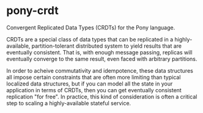 # pony-crdt

Convergent Replicated Data Types (CRDTs) for the Pony language.

CRDTs are a special class of data types that can be replicated in a highly-available, partition-tolerant distributed system to yield results that are eventually consistent. That is, with enough message passing, replicas will eventually converge to the same result, even faced with arbitrary partitions.

In order to acheive commutativity and idempotence, these data structures all impose certain constraints that are often more limiting than typical localized data structures, but if you can model all the state in your application in terms of CRDTs, then you can get eventually consistent replication "for free". In practice, this kind of consideration is often a critical step to scaling a highly-available stateful service.
